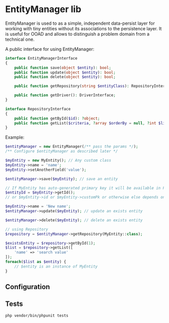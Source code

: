 EntityManager lib
==============
EntityManager is used to as a simple, independent data-persist layer for working with
tiny entities without its associations to the persistence layer. 
It is useful for OOAD and allows to distinguish a problem domain from a technical one.

A public interface for using EntityManager:
```php
interface EntityManagerInterface
{
    public function save(object $entity): bool;
    public function update(object $entity): bool;
    public function delete(object $entity): bool;

    public function getRepository(string $entityClass): RepositoryInterface;

    public function getDriver(): DriverInterface;
}

interface RepositoryInterface
{
    public function getById($id): ?object;
    public function getList($criteria, ?array $orderBy = null, ?int $limit = null, ?int $offset = null): array;
}
```

Example:
```php
$entityManager = new EntityManager(/** pass the params */);
/** Configure $entityManager as described later */

$myEntity = new MyEntity(); // Any custom class
$myEntity->name = 'name';
$myEntity->setAnotherField('value');

$entityManager->save($myEntity); // save an entity

// If MyEntity has auto-generated primary key it will be available in PK field after saving
$entityId = $myEntity->getId();
// or $myEntity->id or $myEntity->customPk or otherwise else depends on an configuration 

$myEntity->name = 'New name';
$entityManager->update($myEntity); // update an exists entity

$entityManager->delete($myEntity); // delete an exists entity

// using Repository
$repository = $entityManager->getRepository(MyEntity::class);

$existsEntity = $repository->getById(1);
$list = $repository->getList([
    'name' => 'search value'
]);
foreach($list as $entity) {
    // $entity is an instance of MyEntity
}
```

Configuration
------------------------


Tests
------------------------
```shell
php vendor/bin/phpunit tests
```
